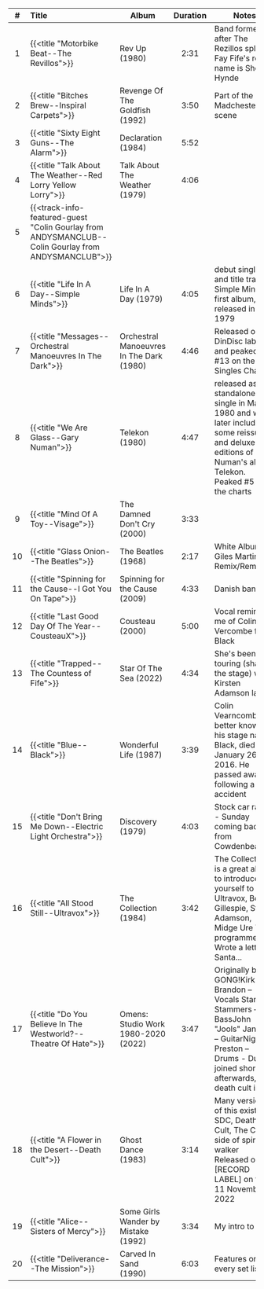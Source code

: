 | #  | Title                                                                                              | Album                                    | Duration | Notes                                                                                                                                                                     |
|:--:|:---------------------------------------------------------------------------------------------------|------------------------------------------|:--------:|---------------------------------------------------------------------------------------------------------------------------------------------------------------------------|
| 1  | {{<title "Motorbike Beat--The Revillos">}}                                                         | Rev Up (1980)                            |   2:31   | Band formed after The Rezillos split up. Fay Fife's real name is Sheila Hynde                                                                                             |
| 2  | {{<title "Bitches Brew--Inspiral Carpets">}}                                                       | Revenge Of The Goldfish (1992)           |   3:50   | Part of the Madchester scene                                                                                                                                              |
| 3  | {{<title "Sixty Eight Guns--The Alarm">}}                                                          | Declaration (1984)                       |   5:52   |                                                                                                                                                                           |
| 4  | {{<title "Talk About The Weather--Red Lorry Yellow Lorry">}}                                       | Talk About The Weather (1979)            |   4:06   |                                                                                                                                                                           |
| 5  | {{<track-info-featured-guest "Colin Gourlay from ANDYSMANCLUB--Colin Gourlay from ANDYSMANCLUB">}} |                                          |          |                                                                                                                                                                           |
| 6  | {{<title "Life In A Day--Simple Minds">}}                                                          | Life In A Day (1979)                     |   4:05   | debut single and title track of Simple Minds' first album, released in 1979                                                                                               |
| 7  | {{<title "Messages--Orchestral Manoeuvres In The Dark">}}                                          | Orchestral Manoeuvres In The Dark (1980) |   4:46   | Released on DinDisc label and peaked at #13 on the UK Singles Chart                                                                                                       |
| 8  | {{<title "We Are Glass--Gary Numan">}}                                                             | Telekon (1980)                           |   4:47   | released as a standalone single in May 1980 and was later included in some reissues and deluxe editions of Numan's album Telekon. Peaked #5 in the charts                 |
| 9  | {{<title "Mind Of A Toy--Visage">}}                                                                | The Damned Don't Cry (2000)              |   3:33   |                                                                                                                                                                           |
| 10 | {{<title "Glass Onion--The Beatles">}}                                                             | The Beatles (1968)                       |   2:17   | White Album - Giles Martin Remix/Remaster                                                                                                                                 |
| 11 | {{<title "Spinning for the Cause--I Got You On Tape">}}                                            | Spinning for the Cause (2009)            |   4:33   | Danish band                                                                                                                                                               |
| 12 | {{<title "Last Good Day Of The Year--CousteauX">}}                                                 | Cousteau (2000)                          |   5:00   | Vocal reminds me of Colin Vercombe from Black                                                                                                                             |
| 13 | {{<title "Trapped--The Countess of Fife">}}                                                        | Star Of The Sea (2022)                   |   4:34   | She's been touring (sharing the stage) with Kirsten Adamson lately                                                                                                        |
| 14 | {{<title "Blue--Black">}}                                                                          | Wonderful Life (1987)                    |   3:39   | Colin Vearncombe, better known by his stage name Black, died on January 26, 2016. He passed away following a car accident                                                 |
| 15 | {{<title "Don't Bring Me Down--Electric Light Orchestra">}}                                        | Discovery (1979)                         |   4:03   | Stock car racing - Sunday coming back from Cowdenbeath                                                                                                                    |
| 16 | {{<title "All Stood Still--Ultravox">}}                                                            | The Collection (1984)                    |   3:42   | The Collection is a great album to introduce yourself to Ultravox, Bobby Gillespie, Stuart Adamson, Midge Ure TV programme. Wrote a letter to Santa...                    |
| 17 | {{<title "Do You Believe In The Westworld?--Theatre Of Hate">}}                                    | Omens: Studio Work 1980-2020 (2022)      |   3:47   | Originally by GONG!Kirk Brandon – Vocals Stan Stammers – BassJohn "Jools" Jansen – GuitarNigel Preston – Drums  - Duffy joined shortly afterwards, join death cult in '83 |
| 18 | {{<title "A Flower in the Desert--Death Cult">}}                                                   | Ghost Dance (1983)                       |   3:14   | Many versions of this exist. SDC, Death Cult, The Cult, B side of spirit walker                         Released on [RECORD LABEL] on the 11 November 2022                |
| 19 | {{<title "Alice--Sisters of Mercy">}}                                                              | Some Girls Wander by Mistake (1992)      |   3:34   | My intro to SOM                                                                                                                                                           |
| 20 | {{<title "Deliverance--The Mission">}}                                                             | Carved In Sand (1990)                    |   6:03   | Features on every set list                                                                                                                                                |
